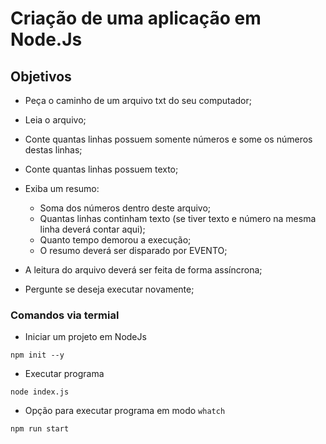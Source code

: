 # Criação de uma aplicação em Node.Js

## Objetivos

- Peça o caminho de um arquivo txt do seu computador;
- Leia o arquivo;
- Conte quantas linhas possuem somente números e some os números destas linhas;
- Conte quantas linhas possuem texto;

- Exiba um resumo:

  - Soma dos números dentro deste arquivo;
  - Quantas linhas continham texto (se tiver texto e número na mesma linha deverá contar aqui);
  - Quanto tempo demorou a execução;
  - O resumo deverá ser disparado por EVENTO;

- A leitura do arquivo deverá ser feita de forma assíncrona;

- Pergunte se deseja executar novamente;

### Comandos via termial

- Iniciar um projeto em NodeJs

```node
npm init --y
```

- Executar programa

```node
node index.js
```

- Opção para executar programa em modo ```whatch```

```node
npm run start
```
